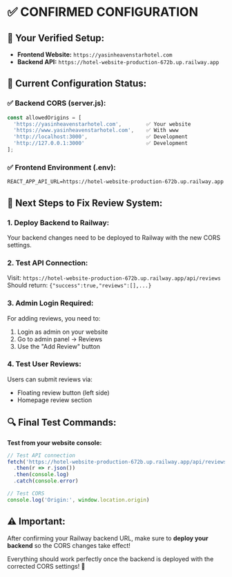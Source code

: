# ✅ **CONFIRMED CONFIGURATION**

## 🎯 **Your Verified Setup:**
- **Frontend Website:** `https://yasinheavenstarhotel.com`
- **Backend API:** `https://hotel-website-production-672b.up.railway.app`

## 🔧 **Current Configuration Status:**

### ✅ **Backend CORS (server.js):**
```javascript
const allowedOrigins = [
  'https://yasinheavenstarhotel.com',        ✅ Your website
  'https://www.yasinheavenstarhotel.com',    ✅ With www
  'http://localhost:3000',                   ✅ Development
  'http://127.0.0.1:3000'                    ✅ Development
];
```

### ✅ **Frontend Environment (.env):**
```env
REACT_APP_API_URL=https://hotel-website-production-672b.up.railway.app
```

## 🚀 **Next Steps to Fix Review System:**

### **1. Deploy Backend to Railway:**
Your backend changes need to be deployed to Railway with the new CORS settings.

### **2. Test API Connection:**
Visit: `https://hotel-website-production-672b.up.railway.app/api/reviews`
Should return: `{"success":true,"reviews":[],...}`

### **3. Admin Login Required:**
For adding reviews, you need to:
1. Login as admin on your website
2. Go to admin panel → Reviews
3. Use the "Add Review" button

### **4. Test User Reviews:**
Users can submit reviews via:
- Floating review button (left side)
- Homepage review section

## 🔍 **Final Test Commands:**

**Test from your website console:**
```javascript
// Test API connection
fetch('https://hotel-website-production-672b.up.railway.app/api/reviews')
  .then(r => r.json())
  .then(console.log)
  .catch(console.error)

// Test CORS
console.log('Origin:', window.location.origin)
```

## ⚠️ **Important:**
After confirming your Railway backend URL, make sure to **deploy your backend** so the CORS changes take effect!

Everything should work perfectly once the backend is deployed with the corrected CORS settings! 🌟
